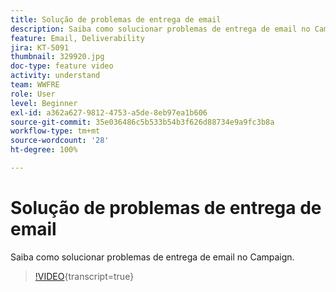 ```yaml
---
title: Solução de problemas de entrega de email
description: Saiba como solucionar problemas de entrega de email no Campaign.
feature: Email, Deliverability
jira: KT-5091
thumbnail: 329920.jpg
doc-type: feature video
activity: understand
team: WWFRE
role: User
level: Beginner
exl-id: a362a627-9812-4753-a5de-8eb97ea1b606
source-git-commit: 35e036486c5b533b54b3f626d88734e9a9fc3b8a
workflow-type: tm+mt
source-wordcount: '28'
ht-degree: 100%

---
```


# Solução de problemas de entrega de email

Saiba como solucionar problemas de entrega de email no Campaign.

>[!VIDEO](https://video.tv.adobe.com/v/329920?quality=12&learn=on){transcript=true}
